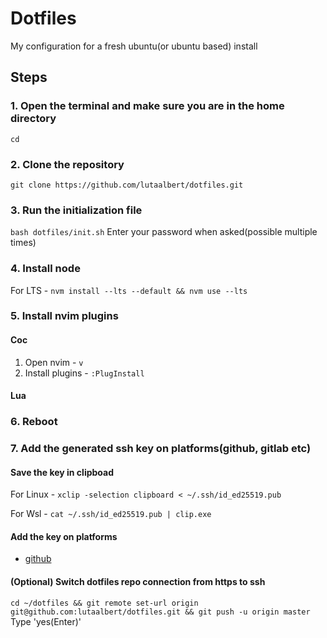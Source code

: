 # Dotfiles

My configuration for a fresh ubuntu(or ubuntu based) install

## Steps

### 1. Open the terminal and make sure you are in the home directory

`cd`

### 2. Clone the repository

`git clone https://github.com/lutaalbert/dotfiles.git`

### 3. Run the initialization file

`bash dotfiles/init.sh` Enter your password when asked(possible multiple times)

### 4. Install node

For LTS - `nvm install --lts --default && nvm use --lts`

### 5. Install nvim plugins

#### Coc

1. Open nvim - `v`
2. Install plugins - `:PlugInstall`

#### Lua

### 6. Reboot

### 7. Add the generated ssh key on platforms(github, gitlab etc)

#### Save the key in clipboad

For Linux - `xclip -selection clipboard < ~/.ssh/id_ed25519.pub`

For Wsl - `cat ~/.ssh/id_ed25519.pub | clip.exe`

#### Add the key on platforms

- [github](https://docs.github.com/en/github/authenticating-to-github/adding-a-new-ssh-key-to-your-github-account)

#### (Optional) Switch dotfiles repo connection from https to ssh

`cd ~/dotfiles && git remote set-url origin git@github.com:lutaalbert/dotfiles.git && git push -u origin master` Type 'yes(Enter)'
